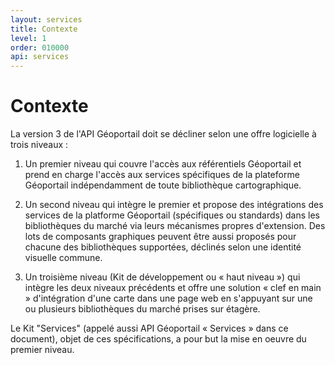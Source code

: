 ```yaml
---
layout: services
title: Contexte
level: 1
order: 010000
api: services
---
```


# Contexte


La version 3 de l'API Géoportail doit se décliner selon une offre logicielle à trois niveaux :

1. Un premier niveau qui couvre l'accès aux référentiels Géoportail et prend en charge l'accès aux services spécifiques de la plateforme Géoportail indépendamment de toute bibliothèque cartographique.

2. Un second niveau qui intègre le premier et propose des intégrations des services de la platforme Géoportail (spécifiques ou standards) dans les bibliothèques du marché via leurs mécanismes propres d'extension. Des lots de composants graphiques peuvent être aussi proposés pour chacune des bibliothèques supportées, déclinés selon une identité visuelle commune.

3. Un troisième niveau (Kit de développement ou « haut niveau ») qui intègre les deux niveaux précédents et offre une solution « clef en main » d'intégration d'une carte dans une page web en s'appuyant sur une ou plusieurs bibliothèques du marché prises sur étagère.

Le Kit "Services" (appelé aussi API Géoportail « Services » dans ce document), objet de ces spécifications, a pour but la mise en oeuvre du premier niveau.
